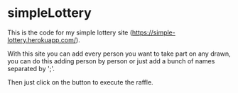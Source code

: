 # simpleLottery
This is the code for my simple lottery site (https://simple-lottery.herokuapp.com/).

With this site you can add every person you want to take part on any drawn, you can do this adding person by person or just add a bunch of names separated by ';'.

Then just click on the button to execute the raffle.
